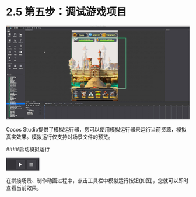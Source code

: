 # 2.5 第五步：调试游戏项目


![Image](res/image134.gif)

Cocos Studio提供了模拟运行器，您可以使用模拟运行器来运行当前资源，模拟真实效果。模拟运行仅支持对场景文件的预览。

####启动模拟运行

![Image](res/image058.jpg)

在拼接场景、制作动画过程中，点击工具栏中模拟运行按钮(如图)，您就可以即时查看当前效果。
